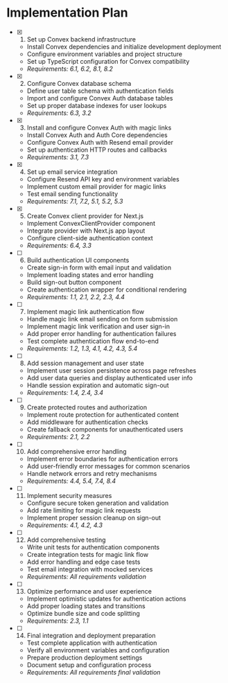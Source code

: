 # Implementation Plan

- [x] 1. Set up Convex backend infrastructure
  - Install Convex dependencies and initialize development deployment
  - Configure environment variables and project structure
  - Set up TypeScript configuration for Convex compatibility
  - _Requirements: 6.1, 6.2, 8.1, 8.2_

- [x] 2. Configure Convex database schema
  - Define user table schema with authentication fields
  - Import and configure Convex Auth database tables
  - Set up proper database indexes for user lookups
  - _Requirements: 6.3, 3.2_

- [x] 3. Install and configure Convex Auth with magic links
  - Install Convex Auth and Auth Core dependencies
  - Configure Convex Auth with Resend email provider
  - Set up authentication HTTP routes and callbacks
  - _Requirements: 3.1, 7.3_

- [x] 4. Set up email service integration
  - Configure Resend API key and environment variables
  - Implement custom email provider for magic links
  - Test email sending functionality
  - _Requirements: 7.1, 7.2, 5.1, 5.2, 5.3_

- [x] 5. Create Convex client provider for Next.js
  - Implement ConvexClientProvider component
  - Integrate provider with Next.js app layout
  - Configure client-side authentication context
  - _Requirements: 6.4, 3.3_

- [ ] 6. Build authentication UI components
  - Create sign-in form with email input and validation
  - Implement loading states and error handling
  - Build sign-out button component
  - Create authentication wrapper for conditional rendering
  - _Requirements: 1.1, 2.1, 2.2, 2.3, 4.4_

- [ ] 7. Implement magic link authentication flow
  - Handle magic link email sending on form submission
  - Implement magic link verification and user sign-in
  - Add proper error handling for authentication failures
  - Test complete authentication flow end-to-end
  - _Requirements: 1.2, 1.3, 4.1, 4.2, 4.3, 5.4_

- [ ] 8. Add session management and user state
  - Implement user session persistence across page refreshes
  - Add user data queries and display authenticated user info
  - Handle session expiration and automatic sign-out
  - _Requirements: 1.4, 2.4, 3.4_

- [ ] 9. Create protected routes and authorization
  - Implement route protection for authenticated content
  - Add middleware for authentication checks
  - Create fallback components for unauthenticated users
  - _Requirements: 2.1, 2.2_

- [ ] 10. Add comprehensive error handling
  - Implement error boundaries for authentication errors
  - Add user-friendly error messages for common scenarios
  - Handle network errors and retry mechanisms
  - _Requirements: 4.4, 5.4, 7.4, 8.4_

- [ ] 11. Implement security measures
  - Configure secure token generation and validation
  - Add rate limiting for magic link requests
  - Implement proper session cleanup on sign-out
  - _Requirements: 4.1, 4.2, 4.3_

- [ ] 12. Add comprehensive testing
  - Write unit tests for authentication components
  - Create integration tests for magic link flow
  - Add error handling and edge case tests
  - Test email integration with mocked services
  - _Requirements: All requirements validation_

- [ ] 13. Optimize performance and user experience
  - Implement optimistic updates for authentication actions
  - Add proper loading states and transitions
  - Optimize bundle size and code splitting
  - _Requirements: 2.3, 1.1_

- [ ] 14. Final integration and deployment preparation
  - Test complete application with authentication
  - Verify all environment variables and configuration
  - Prepare production deployment settings
  - Document setup and configuration process
  - _Requirements: All requirements final validation_